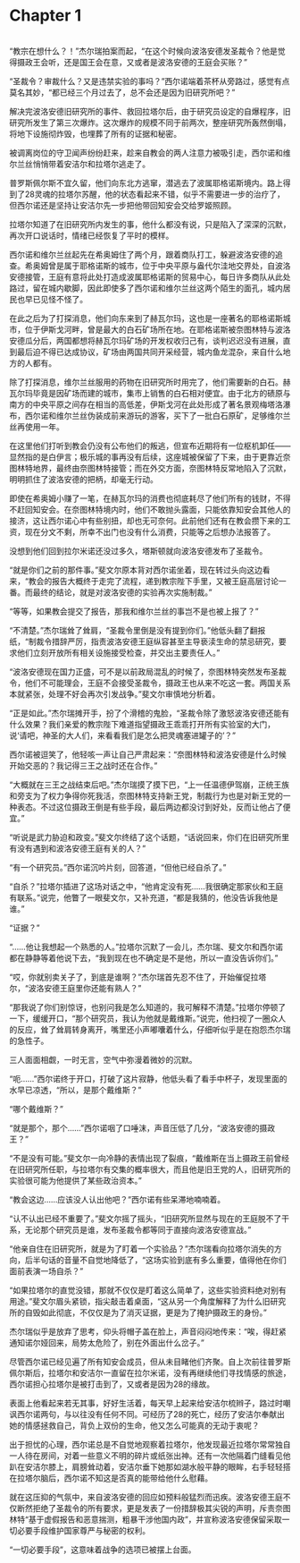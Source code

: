 # Chapter 1

<br>
“教宗在想什么？！”杰尔瑞拍案而起，“在这个时候向波洛安德发圣裁令？他是觉得摄政王会听，还是国王会在意，又或者是波洛安德的王庭会买账？”

“圣裁令？审裁什么？又是违禁实验的事吗？”西尔诺端着茶杯从旁路过，感觉有点莫名其妙，“都已经三个月过去了，总不会还是因为旧研究所吧？”

解决完波洛安德旧研究所的事件、救回拉塔尔后，由于研究员设定的自爆程序，旧研究所发生了第三次爆炸。这次爆炸的规模不同于前两次，整座研究所轰然倒塌，将地下设施彻炸毁，也埋葬了所有的证据和秘密。

被调离岗位的守卫闻声纷纷赶来，趁来自教会的两人注意力被吸引走，西尔诺和维尔兰丝悄悄带着安洁尔和拉塔尔逃走了。

普罗斯佩尔斯不宜久留，他们向东北方逃窜，潜逃去了波属耶格诺斯境内。路上得到了28灵魂的拉塔尔苏醒，他的状态看起来不错，似乎不需要进一步的治疗了，但西尔诺还是坚持让安洁尔先一步把他带回知安会交给罗姬照顾。

拉塔尔知道了在旧研究所内发生的事，他什么都没有说，只是陷入了深深的沉默，再次开口说话时，情绪已经恢复了平时的模样。

西尔诺和维尔兰丝起先在希奥姆住了两个月，跟着商队打工，躲避波洛安德的追查。希奥姆曾是属于耶格诺斯的城市，位于中央平原与盎代尔洼地交界处，自波洛安德接管，王庭有意将此处打造成波属耶格诺斯的贸易中心，每日许多商队从此处路过，留在城内歇脚，因此即使多了西尔诺和维尔兰丝这两个陌生的面孔，城内居民也早已见怪不怪了。

在此之后为了打探消息，他们向东来到了赫瓦尔玛，这也是一座著名的耶格诺斯城市，位于伊斯戈河畔，曾是最大的白石矿场所在地。在耶格诺斯被奈图林特与波洛安德瓜分后，两国都想将赫瓦尔玛矿场的开发权收归己有，谈判迟迟没有进展，直到最后迫不得已达成协议，矿场由两国共同开采经营，城内鱼龙混杂，来自什么地方的人都有。

除了打探消息，维尔兰丝服用的药物在旧研究所时用完了，他们需要新的白石。赫瓦尔玛毕竟是因矿场而建的城市，集市上销售的白石相对便宜。由于北方的碛原与南方的中央平原之间存在相当的高低差，伊斯戈河在此处形成了著名景观梅塔洛瀑布，西尔诺和维尔兰丝伪装成前来游玩的游客，买下了一批白石原矿，足够维尔兰丝再使用一年。

在这里他们打听到教会仍没有公布他们的叛逃，但宣布近期将有一位枢机卸任——显然指的是白伊言；极乐城的事再没有后续，这座城被保留了下来，由于更靠近奈图林特地界，最终由奈图林特接管；而在外交方面，奈图林特反常地陷入了沉默，明明抓住了波洛安德的把柄，却毫无行动。

即使在希奥姆小赚了一笔，在赫瓦尔玛的消费也彻底耗尽了他们所有的钱财，不得不赶回知安会。在奈图林特境内时，他们不敢抛头露面，只能依靠知安会其他人的接济，这让西尔诺心中有些别扭，却也无可奈何。此前他们还有在教会攒下来的工资，现在分文不剩，所幸不出门也没有什么消费，只能等之后想办法报答了。

没想到他们回到拉尔米诺还没过多久，塔斯顿就向波洛安德发布了圣裁令。

“就是你们之前的那件事。”斐文尔原本背对西尔诺坐着，现在转过头向这边看来，“教会的报告大概终于走完了流程，递到教宗陛下手里，又被王庭高层讨论一番。而最终的结论，就是对波洛安德的实验再次实施制裁。”

“等等，如果教会提交了报告，那我和维尔兰丝的事岂不是也被上报了？”

“不清楚。”杰尔瑞耸了耸肩，“圣裁令里倒是没有提到你们。”他低头翻了翻报纸，“制裁令措辞严厉，指责波洛安德王庭纵容甚至主导亵渎生命的禁忌研究，要求他们立刻开放所有相关设施接受检查，并交出主要责任人。”

“波洛安德现在国力正盛，可不是以前政局混乱的时候了，奈图林特突然发布圣裁令，他们不可能理会，王庭不会接受圣裁令，摄政王也从来不吃这一套。两国关系本就紧张，处理不好会再次引发战争。”斐文尔审慎地分析着。

“正是如此。”杰尔瑞摊开手，扮了个滑稽的鬼脸，“圣裁令除了激怒波洛安德还能有什么效果？我们亲爱的教宗陛下难道指望摄政王乖乖打开所有实验室的大门，说‘请吧，神圣的大人们，来看看我们是怎么把灵魂塞进罐子的’？”

西尔诺被逗笑了，他轻咳一声让自己严肃起来：“奈图林特和波洛安德是什么时候开始交恶的？我记得三王之战时还在合作。”

“大概就在三王之战结束后吧。”杰尔瑞摸了摸下巴，“上一任温德伊驾崩，正统王族和旁支为了权力争得你死我活，奈图林特支持新王党，制裁行为也是对新王党的一种表态。不过这位摄政王倒是有些手段，最后两边都没讨到好处，反而让他占了便宜。”

“听说是武力胁迫和政变。”斐文尔终结了这个话题，“话说回来，你们在旧研究所里有没有遇到和波洛安德王庭有关的人？”

“有一个研究员。”西尔诺沉吟片刻，回答道，“但他已经自杀了。”

“自杀？”拉塔尔插进了这场对话之中，“他肯定没有死……我很确定那家伙和王庭有联系。”说完，他瞥了一眼斐文尔，又补充道，“都是我猜的，他没告诉我他是谁。”

“证据？”

“……他让我想起一个熟悉的人。”拉塔尔沉默了一会儿，杰尔瑞、斐文尔和西尔诺都在静静等着他说下去，“我到现在也不确定是不是他，所以一直没告诉你们。”

“哎，你就别卖关子了，到底是谁啊？”杰尔瑞首先忍不住了，开始催促拉塔尔，“波洛安德王庭里你还能有熟人？”

“那我说了你们别惊讶，也别问我是怎么知道的，我可解释不清楚。”拉塔尔停顿了一下，缓缓开口，“那个研究员，我认为他就是戴维斯。”说完，他扫视了一圈众人的反应，耸了耸肩转身离开，嘴里还小声嘟囔着什么，仔细听似乎是在抱怨杰尔瑞的急性子。

三人面面相觑，一时无言，空气中弥漫着微妙的沉默。

“呃……”西尔诺终于开口，打破了这片寂静，他低头看了看手中杯子，发现里面的水早已凉透，“所以，是那个戴维斯？”

“哪个戴维斯？”

“就是那个，那个……”西尔诺咽了口唾沫，声音压低了几分，“波洛安德的摄政王？”

“不是没有可能。”斐文尔一向冷静的表情出现了裂痕，“戴维斯在当上摄政王前曾经在旧研究所任职，与拉塔尔有交集的概率很大，而且他是旧王党的人，旧研究所的实验很可能为他提供了某些政治资本。”

“教会这边……应该没人认出他吧？”西尔诺有些呆滞地喃喃着。

“认不认出已经不重要了。”斐文尔摇了摇头，“旧研究所显然与现在的王庭脱不了干系，无论那个研究员是谁，发布圣裁令都等同于直接向波洛安德宣战。”

“他亲自住在旧研究所，就是为了盯着一个实验品？”杰尔瑞看向拉塔尔消失的方向，后半句话的音量不自觉地降低了，“这场实验到底有多么重要，值得他在你们面前表演一场自杀？”

“如果拉塔尔的直觉没错，那就不仅仅是盯着这么简单了，这些实验资料绝对别有用途。”斐文尔眉头紧锁，指尖敲击着桌面，“这从另一个角度解释了为什么旧研究所的自毁如此彻底，不仅仅是为了消灭证据，更是为了掩护摄政王的身份。”

杰尔瑞似乎是放弃了思考，仰头将帽子盖在脸上，声音闷闷地传来：“唉，得赶紧通知诺尔娅回来，局势太危险了，别在外面出什么岔子。”

尽管西尔诺已经见遍了所有知安会成员，但从未目睹他们齐聚。自上次前往普罗斯佩尔斯后，拉塔尔和安洁尔一直留在拉尔米诺，没有再继续他们寻找情感的旅途，西尔诺担心拉塔尔是被打击到了，又或者是因为28的缘故。

表面上他看起来若无其事，好好生活着，每天早上起来给安洁尔梳辫子，路过时嘲讽西尔诺两句，与以往没有任何不同。可经历了28的死亡，经历了安洁尔奉献出她的情感拯救自己，背负上双份的生命，他又怎么可能真的无动于衷呢？

出于担忧的心理，西尔诺总是不自觉地观察着拉塔尔，他发现最近拉塔尔常常独自一人待在房间，对着一些意义不明的碎片或纸张出神。还有一次他隔着门缝看见他趴在安洁尔膝上，肩膀耸动着，安洁尔垂下她那如湖水般平静的眼眸，右手轻轻搭在拉塔尔脑后，西尔诺不知这是否真的能带给他什么慰藉。

就在这压抑的气氛中，来自波洛安德的回应如预料般猛烈而迅疾。波洛安德王庭不仅断然拒绝了圣裁令的所有要求，更是发表了一份措辞极其尖锐的声明，斥责奈图林特“基于虚假报告和恶意揣测，粗暴干涉他国内政”，并宣称波洛安德保留采取一切必要手段维护国家尊严与秘密的权利。

“一切必要手段”，这意味着战争的选项已被摆上台面。
